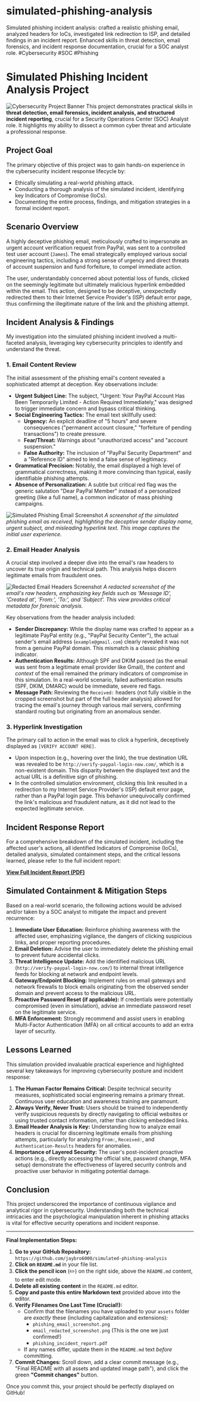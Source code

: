 # simulated-phishing-analysis
Simulated phishing incident analysis: crafted a realistic phishing email, analyzed headers for IoCs, investigated link redirection to ISP, and detailed findings in an incident report. Enhanced skills in threat detection, email forensics, and incident response documentation, crucial for a SOC analyst role. #Cybersecurity #SOC #Phishing
# Simulated Phishing Incident Analysis Project

![Cybersecurity Project Banner](https://via.placeholder.com/800x200.png?text=Simulated+Phishing+Incident+Analysis+Project) This project demonstrates practical skills in **threat detection, email forensics, incident analysis, and structured incident reporting**, crucial for a Security Operations Center (SOC) Analyst role. It highlights my ability to dissect a common cyber threat and articulate a professional response.

## Project Goal

The primary objective of this project was to gain hands-on experience in the cybersecurity incident response lifecycle by:
* Ethically simulating a real-world phishing attack.
* Conducting a thorough analysis of the simulated incident, identifying key Indicators of Compromise (IoCs).
* Documenting the entire process, findings, and mitigation strategies in a formal incident report.

## Scenario Overview

A highly deceptive phishing email, meticulously crafted to impersonate an urgent account verification request from PayPal, was sent to a controlled test user account (`James`). The email strategically employed various social engineering tactics, including a strong sense of urgency and direct threats of account suspension and fund forfeiture, to compel immediate action.

The user, understandably concerned about potential loss of funds, clicked on the seemingly legitimate but ultimately malicious hyperlink embedded within the email. This action, designed to be deceptive, unexpectedly redirected them to their Internet Service Provider's (ISP) default error page, thus confirming the illegitimate nature of the link and the phishing attempt.

## Incident Analysis & Findings

My investigation into the simulated phishing incident involved a multi-faceted analysis, leveraging key cybersecurity principles to identify and understand the threat.

### 1. Email Content Review

The initial assessment of the phishing email's content revealed a sophisticated attempt at deception. Key observations include:

* **Urgent Subject Line:** The subject, "Urgent: Your PayPal Account Has Been Temporarily Limited - Action Required Immediately," was designed to trigger immediate concern and bypass critical thinking.
* **Social Engineering Tactics:** The email text skillfully used:
    * **Urgency:** An explicit deadline of "5 hours" and severe consequences ("permanent account closure," "forfeiture of pending transactions") to create pressure.
    * **Fear/Threat:** Warnings about "unauthorized access" and "account suspension."
    * **False Authority:** The inclusion of "PayPal Security Department" and a "Reference ID" aimed to lend a false sense of legitimacy.
* **Grammatical Precision:** Notably, the email displayed a high level of grammatical correctness, making it more convincing than typical, easily identifiable phishing attempts.
* **Absence of Personalization:** A subtle but critical red flag was the generic salutation "Dear PayPal Member" instead of a personalized greeting (like a full name), a common indicator of mass phishing campaigns.

![Simulated Phishing Email Screenshot](assets/phishing_email_screenshot.png)
*A screenshot of the simulated phishing email as received, highlighting the deceptive sender display name, urgent subject, and misleading hyperlink text. This image captures the initial user experience.*

### 2. Email Header Analysis

A crucial step involved a deeper dive into the email's raw headers to uncover its true origin and technical path. This analysis helps discern legitimate emails from fraudulent ones.

![Redacted Email Headers Screenshot](assets/email_redacted_screenshot.png) *A redacted screenshot of the email's raw headers, emphasizing key fields such as 'Message ID', 'Created at', 'From:', 'To:', and 'Subject'. This view provides critical metadata for forensic analysis.*

Key observations from the header analysis included:

* **Sender Discrepancy:** While the display name was crafted to appear as a legitimate PayPal entity (e.g., "PayPal Security Center"), the actual sender's email address (`example@gmail.com`) clearly revealed it was not from a genuine PayPal domain. This mismatch is a classic phishing indicator.
* **Authentication Results:** Although SPF and DKIM passed (as the email was sent from a legitimate email provider like Gmail), the *content* and *context* of the email remained the primary indicators of compromise in this simulation. In a real-world scenario, failed authentication results (SPF, DKIM, DMARC) would be immediate, severe red flags.
* **Message Path:** Reviewing the `Received:` headers (not fully visible in the cropped screenshot but part of the full header analysis) allowed for tracing the email's journey through various mail servers, confirming standard routing but originating from an anomalous sender.

### 3. Hyperlink Investigation

The primary call to action in the email was to click a hyperlink, deceptively displayed as `[VERIFY ACCOUNT HERE]`.

* Upon inspection (e.g., hovering over the link), the true destination URL was revealed to be `http://verify-paypal-login-now.com/`, which is a non-existent domain. This disparity between the displayed text and the actual URL is a definitive sign of phishing.
* In the controlled simulation environment, clicking this link resulted in a redirection to my Internet Service Provider's (ISP) default error page, rather than a PayPal login page. This behavior unequivocally confirmed the link's malicious and fraudulent nature, as it did not lead to the expected legitimate service.

## Incident Response Report

For a comprehensive breakdown of the simulated incident, including the affected user's actions, all identified Indicators of Compromise (IoCs), detailed analysis, simulated containment steps, and the critical lessons learned, please refer to the full incident report:

[**View Full Incident Report (PDF)**](assets/phishing_incident_report.pdf)

## Simulated Containment & Mitigation Steps

Based on a real-world scenario, the following actions would be advised and/or taken by a SOC analyst to mitigate the impact and prevent recurrence:

1.  **Immediate User Education:** Reinforce phishing awareness with the affected user, emphasizing vigilance, the dangers of clicking suspicious links, and proper reporting procedures.
2.  **Email Deletion:** Advise the user to immediately delete the phishing email to prevent future accidental clicks.
3.  **Threat Intelligence Update:** Add the identified malicious URL (`http://verify-paypal-login-now.com/`) to internal threat intelligence feeds for blocking at network and endpoint levels.
4.  **Gateway/Endpoint Blocking:** Implement rules on email gateways and network firewalls to block emails originating from the observed sender domain and prevent access to the malicious URL.
5.  **Proactive Password Reset (if applicable):** If credentials were potentially compromised (even in simulation), advise an immediate password reset on the legitimate service.
6.  **MFA Enforcement:** Strongly recommend and assist users in enabling Multi-Factor Authentication (MFA) on all critical accounts to add an extra layer of security.

## Lessons Learned

This simulation provided invaluable practical experience and highlighted several key takeaways for improving cybersecurity posture and incident response:

1.  **The Human Factor Remains Critical:** Despite technical security measures, sophisticated social engineering remains a primary threat. Continuous user education and awareness training are paramount.
2.  **Always Verify, Never Trust:** Users should be trained to independently verify suspicious requests by directly navigating to official websites or using trusted contact information, rather than clicking embedded links.
3.  **Email Header Analysis is Key:** Understanding how to analyze email headers is crucial for discerning legitimate emails from phishing attempts, particularly for analyzing `From:`, `Received:`, and `Authentication-Results` headers for anomalies.
4.  **Importance of Layered Security:** The user's post-incident proactive actions (e.g., directly accessing the official site, password change, MFA setup) demonstrate the effectiveness of layered security controls and proactive user behavior in mitigating potential damage.

## Conclusion

This project underscored the importance of continuous vigilance and analytical rigor in cybersecurity. Understanding both the technical intricacies and the psychological manipulation inherent in phishing attacks is vital for effective security operations and incident response.

---

**Final Implementation Steps:**

1.  **Go to your GitHub Repository:** `https://github.com/jaybro6000/simulated-phishing-analysis`
2.  **Click on `README.md`** in your file list.
3.  **Click the pencil icon** (✏️) on the right side, above the `README.md` content, to enter edit mode.
4.  **Delete all existing content** in the `README.md` editor.
5.  **Copy and paste this entire Markdown text** provided above into the editor.
6.  **Verify Filenames One Last Time (Crucial!):**
    * Confirm that the filenames you have uploaded to your `assets` folder are *exactly* these (including capitalization and extensions):
        * `phishing_email_screenshot.png`
        * `email_redacted_screenshot.png` (This is the one we just confirmed!)
        * `phishing_incident_report.pdf`
    * If any names differ, update them in the `README.md` text *before* committing.
7.  **Commit Changes:** Scroll down, add a clear commit message (e.g., "Final README with all assets and updated image path"), and click the green **"Commit changes"** button.

Once you commit this, your project should be perfectly displayed on GitHub!
